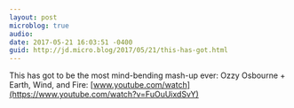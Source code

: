 ```yaml
---
layout: post
microblog: true
audio: 
date: 2017-05-21 16:03:51 -0400
guid: http://jd.micro.blog/2017/05/21/this-has-got.html
---
```

This has got to be the most mind-bending mash-up ever: Ozzy Osbourne + Earth, Wind, and Fire: [www.youtube.com/watch](https://www.youtube.com/watch?v=FuOuUixdSvY)
